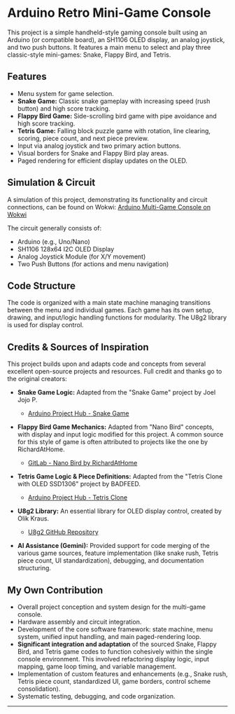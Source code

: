 # Arduino Retro Mini-Game Console

This project is a simple handheld-style gaming console built using an Arduino (or compatible board), an SH1106 OLED display, an analog joystick, and two push buttons. It features a main menu to select and play three classic-style mini-games: Snake, Flappy Bird, and Tetris.

## Features

*   Menu system for game selection.
*   **Snake Game:** Classic snake gameplay with increasing speed (rush button) and high score tracking.
*   **Flappy Bird Game:** Side-scrolling bird game with pipe avoidance and high score tracking.
*   **Tetris Game:** Falling block puzzle game with rotation, line clearing, scoring, piece count, and next piece preview.
*   Input via analog joystick and two primary action buttons.
*   Visual borders for Snake and Flappy Bird play areas.
*   Paged rendering for efficient display updates on the OLED.

## Simulation & Circuit

A simulation of this project, demonstrating its functionality and circuit connections, can be found on Wokwi:
[Arduino Multi-Game Console on Wokwi](https://wokwi.com/projects/430307229810717697)

The circuit generally consists of:
*   Arduino (e.g., Uno/Nano)
*   SH1106 128x64 I2C OLED Display
*   Analog Joystick Module (for X/Y movement)
*   Two Push Buttons (for actions and menu navigation)

## Code Structure

The code is organized with a main state machine managing transitions between the menu and individual games. Each game has its own setup, drawing, and input/logic handling functions for modularity. The U8g2 library is used for display control.

## Credits & Sources of Inspiration

This project builds upon and adapts code and concepts from several excellent open-source projects and resources. Full credit and thanks go to the original creators:

*   **Snake Game Logic:** Adapted from the "Snake Game" project by Joel Jojo P.
    *   [Arduino Project Hub - Snake Game](https://projecthub.arduino.cc/joeljojop/snake-game-cb6241)

*   **Flappy Bird Game Mechanics:** Adapted from "Nano Bird" concepts, with display and input logic modified for this project. A common source for this style of game is often attributed to projects like the one by RichardAtHome.
    *   [GitLab - Nano Bird by RichardAtHome](https://gitlab.com/richardathome/nano-bird) 

*   **Tetris Game Logic & Piece Definitions:** Adapted from the "Tetris Clone with OLED SSD1306" project by BADFEED.
    *   [Arduino Project Hub - Tetris Clone](https://projecthub.arduino.cc/BADFEED/tetris-clone-with-oled-ssd1306-i2c-for-arduino-nano-uno-ef8a8a)

*   **U8g2 Library:** An essential library for OLED display control, created by Olik Kraus.
    *   [U8g2 GitHub Repository](https://github.com/olikraus/u8g2)

*   **AI Assistance (Gemini):** Provided support for code merging of the various game sources, feature implementation (like snake rush, Tetris piece count, UI standardization), debugging, and documentation structuring.

## My Own Contribution

*   Overall project conception and system design for the multi-game console.
*   Hardware assembly and circuit integration.
*   Development of the core software framework: state machine, menu system, unified input handling, and main paged-rendering loop.
*   **Significant integration and adaptation** of the sourced Snake, Flappy Bird, and Tetris game codes to function cohesively within the single console environment. This involved refactoring display logic, input mapping, game loop timing, and variable management.
*   Implementation of custom features and enhancements (e.g., Snake rush, Tetris piece count, standardized UI, game borders, control scheme consolidation).
*   Systematic testing, debugging, and code organization.

---

